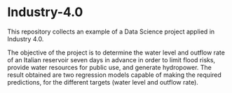 # Industry-4.0
This repository collects an example of a Data Science project applied in Industry 4.0. 

The objective of the project is to determine the water level and outflow rate of an Italian reservoir seven days in advance in order to limit flood risks, provide water resources for public use, and generate hydropower.
The result obtained are two regression models capable of making the required predictions, for the different targets (water level and outflow rate).
